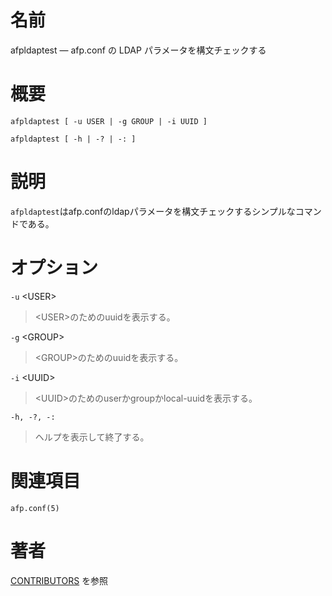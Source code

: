# 名前

afpldaptest — afp.conf の LDAP パラメータを構文チェックする

# 概要

`afpldaptest [ -u USER | -g GROUP | -i UUID ]`

`afpldaptest [ -h | -? | -: ]`

# 説明

`afpldaptest`はafp.confのldapパラメータを構文チェックするシンプルなコマンドである。

# オプション

`-u` \<USER\>

> \<USER\>のためのuuidを表示する。

`-g` \<GROUP\>

> \<GROUP\>のためのuuidを表示する。

`-i` \<UUID\>

> \<UUID\>のためのuserかgroupかlocal-uuidを表示する。

`-h, -?, -:`

> ヘルプを表示して終了する。

# 関連項目

`afp.conf(5)`

# 著者

[CONTRIBUTORS](https://netatalk.io/contributors) を参照
